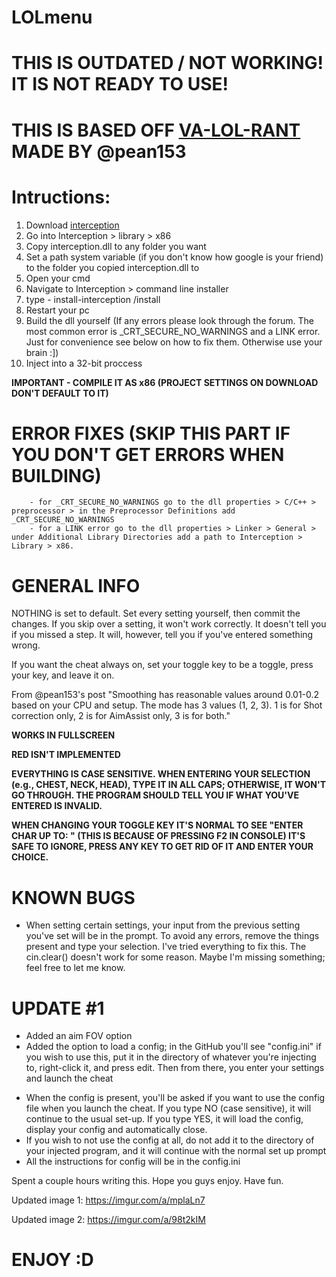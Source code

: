 # LOLmenu

# THIS IS OUTDATED / NOT WORKING! IT IS NOT READY TO USE!

# THIS IS BASED OFF [VA-LOL-RANT](https://www.unknowncheats.me/forum/valorant/414174-va-lol-rant-internal-external-aimassist.html) MADE BY @pean153

# Intructions:
1. Download [interception](https://github.com/oblitum/Interception)
2. Go into Interception > library > x86
3. Copy interception.dll to any folder you want
4. Set a path system variable (if you don't know how google is your friend) to the folder you copied interception.dll to
5. Open your cmd
6. Navigate to Interception > command line installer
7. type - install-interception /install
8. Restart your pc
9. Build the dll yourself (If any errors please look through the forum. The most common error is \_CRT_SECURE_NO_WARNINGS and a LINK error. Just for convenience see below on how to fix them. Otherwise use your brain :])
10. Inject into a 32-bit proccess

**IMPORTANT - COMPILE IT AS x86 (PROJECT SETTINGS ON DOWNLOAD DON'T DEFAULT TO IT)**

# ERROR FIXES (SKIP THIS PART IF YOU DON'T GET ERRORS WHEN BUILDING)
        - for _CRT_SECURE_NO_WARNINGS go to the dll properties > C/C++ > preprocessor > in the Preprocessor Definitions add _CRT_SECURE_NO_WARNINGS
        - for a LINK error go to the dll properties > Linker > General > under Additional Library Directories add a path to Interception > Library > x86.

# GENERAL INFO
NOTHING is set to default. Set every setting yourself, then commit the changes. If you skip over a setting, it won't work correctly. It doesn't tell you if you missed a step. It will, however, tell you if you've entered something wrong.

If you want the cheat always on, set your toggle key to be a toggle, press your key, and leave it on.

From @pean153's post "Smoothing has reasonable values around 0.01-0.2 based on your CPU and setup. The mode has 3 values (1, 2, 3). 1 is for Shot correction only, 2 is for AimAssist only, 3 is for both."

**WORKS IN FULLSCREEN**

**RED ISN'T IMPLEMENTED**

**EVERYTHING IS CASE SENSITIVE. WHEN ENTERING YOUR SELECTION (e.g., CHEST, NECK, HEAD), TYPE IT IN ALL CAPS; OTHERWISE, IT WON'T GO THROUGH. THE PROGRAM SHOULD TELL YOU IF WHAT YOU'VE ENTERED IS INVALID.**

**WHEN CHANGING YOUR TOGGLE KEY IT'S NORMAL TO SEE "ENTER CHAR UP TO: " (THIS IS BECAUSE OF PRESSING F2 IN CONSOLE) IT'S SAFE TO IGNORE, PRESS ANY KEY TO GET RID OF IT AND ENTER YOUR CHOICE.**

# KNOWN BUGS
 - When setting certain settings, your input from the previous setting you've set will be in the prompt. To avoid any errors, remove the things present and type your selection.
 I've tried everything to fix this. The cin.clear() doesn't work for some reason. Maybe I'm missing something; feel free to let me know.

# UPDATE #1
- Added an aim FOV option
- Added the option to load a config; in the GitHub you'll see "config.ini" if you wish to use this, put it in the directory of whatever you're injecting to, right-click it, and press edit. Then from there, you enter your settings and launch the cheat 
+ When the config is present, you'll be asked if you want to use the config file when you launch the cheat. If you type NO (case sensitive), it will continue to the usual set-up. If you type YES, it will load the config, display your config and
automatically close.
+ If you wish to not use the config at all, do not add it to the directory of your injected program, and it will continue with the normal set up prompt 
+ All the instructions for config will be in the config.ini

Spent a couple hours writing this. Hope you guys enjoy. Have fun.

Updated image 1:
https://imgur.com/a/mplaLn7

Updated image 2:
https://imgur.com/a/98t2kIM

# ENJOY :D
